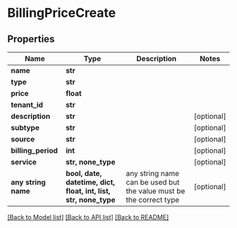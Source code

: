 # BillingPriceCreate


## Properties
Name | Type | Description | Notes
------------ | ------------- | ------------- | -------------
**name** | **str** |  | 
**type** | **str** |  | 
**price** | **float** |  | 
**tenant_id** | **str** |  | 
**description** | **str** |  | [optional] 
**subtype** | **str** |  | [optional] 
**source** | **str** |  | [optional] 
**billing_period** | **int** |  | [optional] 
**service** | **str, none_type** |  | [optional] 
**any string name** | **bool, date, datetime, dict, float, int, list, str, none_type** | any string name can be used but the value must be the correct type | [optional]

[[Back to Model list]](../README.md#documentation-for-models) [[Back to API list]](../README.md#documentation-for-api-endpoints) [[Back to README]](../README.md)



